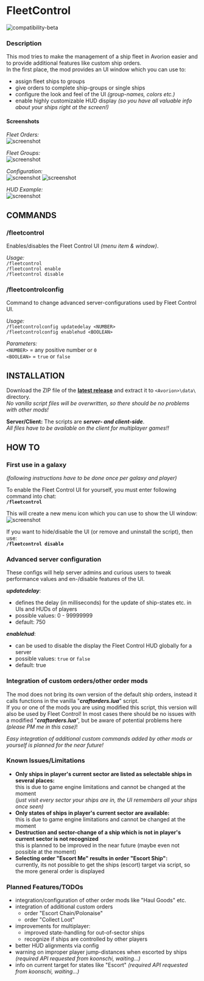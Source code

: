 # FleetControl

![compatibility-beta](https://img.shields.io/badge/avorion--beta-v0.11.0.7857-blue.svg) 

### Description

This mod tries to make the management of a ship fleet in Avorion easier and to provide additional features like custom ship orders.  
In the first place, the mod provides an UI window which you can use to:
- assign fleet ships to groups 
- give orders to complete ship-groups or single ships
- configure the look and feel of the UI *(group-names, colors etc.)*
- enable highly customizable HUD display *(so you have all valuable info about your ships right at the screen!)*

#### Screenshots

*Fleet Orders:*  
![screenshot](http://gdurl.com/EMfY)

*Fleet Groups:*  
![screenshot](http://gdurl.com/hZod)

*Configuration:*  
![screenshot](http://gdurl.com/uIjP) ![screenshot](http://gdurl.com/fxh1)

*HUD Example:*  
![screenshot](http://gdurl.com/IUcO)

##  COMMANDS

### /fleetcontrol   
Enables/disables the Fleet Control UI *(menu item & window)*.

*Usage:*   
`/fleetcontrol`  
`/fleetcontrol enable`   
`/fleetcontrol disable`

### /fleetcontrolconfig   
Command to change advanced server-configurations used by Fleet Control UI.

*Usage:*   
`/fleetcontrolconfig updatedelay <NUMBER>`   
`/fleetcontrolconfig enablehud <BOOLEAN>`   

*Parameters:*  
`<NUMBER>` = any positive number or `0`  
`<BOOLEAN>` = `true` or `false`


##  INSTALLATION
Download the ZIP file of the **[latest release](https://github.com/w00zla/avorion-fleetcontrol/releases)** and extract it to `<Avorion>\data\` directory.  
*No vanilla script files will be overwritten, so there should be no problems with other mods!*

**Server/Client:** The scripts are _**server- and client-side**_.  
*All files have to be available on the client for multiplayer games!!*

## HOW TO

### First use in a galaxy
*(following instructions have to be done once per galaxy and player)*

To enable the Fleet Control UI for yourself, you must enter following command into chat:  
**`/fleetcontrol`**  

This will create a new menu icon which you can use to show the UI window:  
![screenshot](http://gdurl.com/YPDI)

If you want to hide/disable the UI (or remove and uninstall the script), then use:  
**`/fleetcontrol disable`**

### Advanced server configuration
These configs will help server admins and curious users to tweak performance values and en-/disable features of the UI.  

__*updatedelay*__:   
- defines the delay (in milliseconds) for the update of ship-states etc. in UIs and HUDs of players  
- possible values: 0 - 99999999
- default: 750

__*enablehud*__:   
- can be used to disable the display the Fleet Control HUD globally for a server
- possible values: `true` or `false`
- default: true

### Integration of custom orders/other order mods
The mod does not bring its own version of the default ship orders, instead it calls functions in the vanilla "__*craftorders.lua*__" script.   
If you or one of the mods you are using modified this script, this version will also be used by Fleet Control! In most cases there should be no issues with a modified "__*craftorders.lua*__", but be aware of potential problems here *(please PM me in this case)*!

*Easy integration of additional custom commands added by other mods or yourself is planned for the near future!* 

### Known Issues/Limitations
- **Only ships in player's current sector are listed as selectable ships in several places:**  
this is due to game engine limitations and cannot be changed at the moment  
*(just visit every sector your ships are in, the UI remembers all your ships once seen)*
- **Only states of ships in player's current sector are available:**  
this is due to game engine limitations and cannot be changed at the moment  
- **Destruction and sector-change of a ship which is not in player's current sector is not recognized**  
this is planned to be improved in the near future (maybe even not possible at the moment)
- **Selecting order "Escort Me" results in order "Escort Ship":**  
currently, its not possible to get the ships (escort) target via script, so the more general order is displayed

### Planned Features/TODOs
- integration/configuration of other order mods like "Haul Goods" etc.
- integration of additional custom orders
    * order "Escort Chain/Polonaise"
    * order "Collect Loot"
- improvements for multiplayer:
    * improved state-handling for out-of-sector ships
    * recognize if ships are controlled by other players
- better HUD alignments via config
- warning on improper player jump-distances when escorted by ships *(required API requested from koonschi, waiting...)*
- info on current target for states like "Escort" *(required API requested from koonschi, waiting...)*
